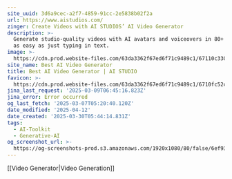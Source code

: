 ```yaml
---
site_uuid: 3d6a9cec-a2f7-4859-91cc-2e5838b02f2a
url: https://www.aistudios.com/
zinger: Create Videos with AI STUDIOS’ AI Video Generator
description: >-
  Generate studio-quality videos with AI avatars and voiceovers in 80+ languages
  as easy as just typing in text.
image: >-
  https://cdn.prod.website-files.com/63da3362f67ed6f71c9489c1/67110c3309d814f76db52d4a_aistudios_deepbrainai.png
site_name: Best AI Video Generator
title: Best AI Video Generator | AI STUDIO
favicon: >-
  https://cdn.prod.website-files.com/63da3362f67ed6f71c9489c1/6710fc52c1b4308c5d43631c_Favicon_aistudios.svg
jina_last_request: '2025-03-09T06:45:16.823Z'
jina_error: Error occurred
og_last_fetch: '2025-03-07T05:20:40.120Z'
date_modified: '2025-04-12'
date_created: '2025-03-30T05:44:14.831Z'
tags:
  - AI-Toolkit
  - Generative-AI
og_screenshot_url: >-
  https://og-screenshots-prod.s3.amazonaws.com/1920x1080/80/false/6ef93870f8ed76270b8619ad605ec3ac8d2cd97b58fb9205a8e311117880b243.jpeg
---
```





























[[Video Generator|Video Generation]]
